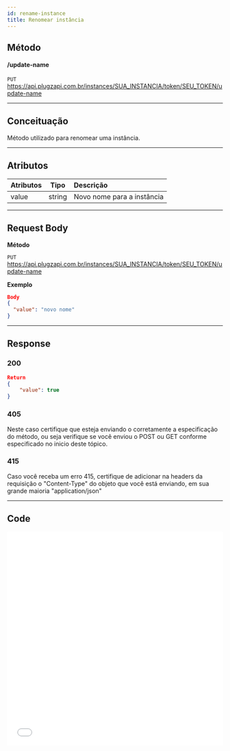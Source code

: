 ```yaml
---
id: rename-instance
title: Renomear instância
---
```


## Método

#### /update-name

`PUT` <https://api.plugzapi.com.br/instances/SUA_INSTANCIA/token/SEU_TOKEN/update-name>

---

## Conceituação

Método utilizado para renomear uma instância.

---

## Atributos

| Atributos |  Tipo   | Descrição                      |
| :-------- | :----:  | :----------------------------- |
| value     | string  | Novo nome para a instância     |


---

## Request Body

**Método**

`PUT` <https://api.plugzapi.com.br/instances/SUA_INSTANCIA/token/SEU_TOKEN/update-name>

**Exemplo**

```json
Body 
{
  "value": "novo nome"
}
```

---

## Response

### 200

```json
Return
{
    "value": true
}
```

### 405

Neste caso certifique que esteja enviando o corretamente a especificação do método, ou seja verifique se você enviou o POST ou GET conforme especificado no inicio deste tópico.

### 415

Caso você receba um erro 415, certifique de adicionar na headers da requisição o "Content-Type" do objeto que você está enviando, em sua grande maioria "application/json"

---


## Code

<iframe src="//api.apiembed.com/?source=https://raw.githubusercontent.com/Plug-Zapi/plug-zapi-docs/master/json-examples/rename-instance.json&targets=all" frameborder="0" scrolling="no" width="100%" height="500px" seamless></iframe>
